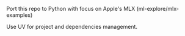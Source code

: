 Port this repo to Python with focus on Apple's MLX (ml-explore/mlx-examples)

Use UV for project and dependencies management.
